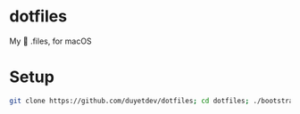 # dotfiles
My 🔧 .files, for macOS

# Setup

```sh
git clone https://github.com/duyetdev/dotfiles; cd dotfiles; ./bootstrap.sh 
```
